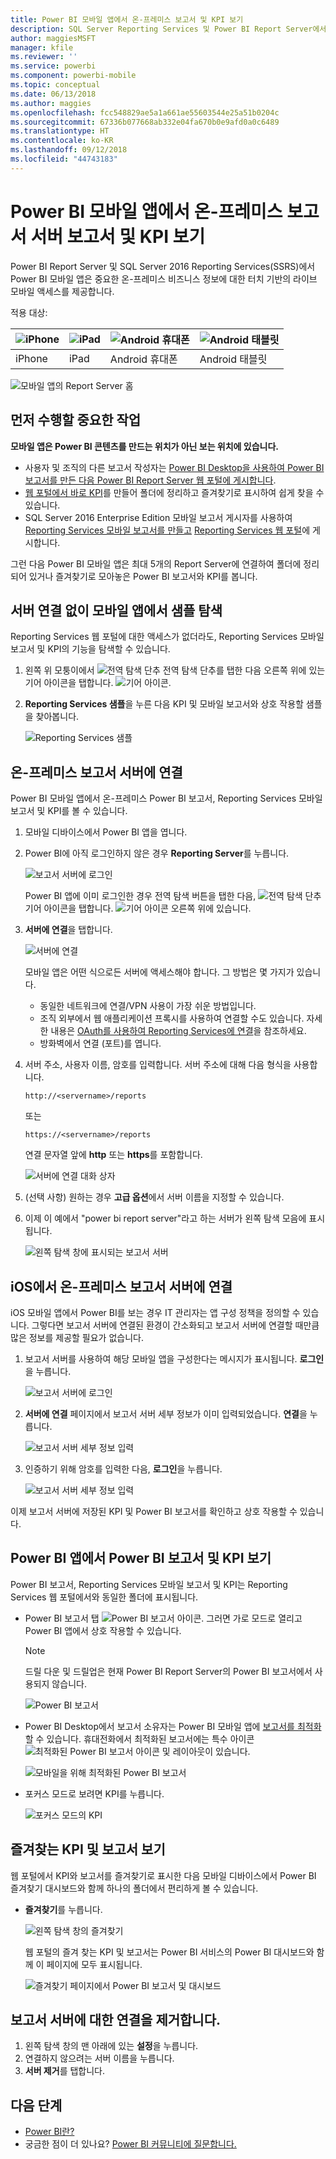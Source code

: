 ```yaml
---
title: Power BI 모바일 앱에서 온-프레미스 보고서 및 KPI 보기
description: SQL Server Reporting Services 및 Power BI Report Server에서 Power BI 모바일 앱은 온-프레미스 비즈니스 정보에 대한 터치 기반 라이브 모바일 액세스를 제공합니다.
author: maggiesMSFT
manager: kfile
ms.reviewer: ''
ms.service: powerbi
ms.component: powerbi-mobile
ms.topic: conceptual
ms.date: 06/13/2018
ms.author: maggies
ms.openlocfilehash: fcc548829ae5a1a661ae55603544e25a51b0204c
ms.sourcegitcommit: 67336b077668ab332e04fa670b0e9afd0a0c6489
ms.translationtype: HT
ms.contentlocale: ko-KR
ms.lasthandoff: 09/12/2018
ms.locfileid: "44743183"
---
```

# <a name="view-on-premises-report-server-reports-and-kpis-in-the-power-bi-mobile-apps"></a>Power BI 모바일 앱에서 온-프레미스 보고서 서버 보고서 및 KPI 보기

Power BI Report Server 및 SQL Server 2016 Reporting Services(SSRS)에서 Power BI 모바일 앱은 중요한 온-프레미스 비즈니스 정보에 대한 터치 기반의 라이브 모바일 액세스를 제공합니다.

적용 대상:

| ![iPhone](./media/mobile-app-ssrs-kpis-mobile-on-premises-reports/iphone-logo-50-px.png) | ![iPad](./media/mobile-app-ssrs-kpis-mobile-on-premises-reports/ipad-logo-50-px.png) | ![Android 휴대폰](./media/mobile-app-ssrs-kpis-mobile-on-premises-reports/android-phone-logo-50-px.png) | ![Android 태블릿](./media/mobile-app-ssrs-kpis-mobile-on-premises-reports/android-tablet-logo-50-px.png) |
|:--- |:--- |:--- |:--- |
| iPhone |iPad |Android 휴대폰 |Android 태블릿 |


![모바일 앱의 Report Server 홈](./media/mobile-app-ssrs-kpis-mobile-on-premises-reports/power-bi-ipad-pbi-report-server-home.png)

## <a name="first-things-first"></a>먼저 수행할 중요한 작업
**모바일 앱은 Power BI 콘텐츠를 만드는 위치가 아닌 보는 위치에 있습니다.**

* 사용자 및 조직의 다른 보고서 작성자는 [Power BI Desktop을 사용하여 Power BI 보고서를 만든 다음 Power BI Report Server 웹 포털에 게시합니다](../../report-server/quickstart-create-powerbi-report.md). 
* [웹 포털에서 바로 KPI](https://docs.microsoft.com/sql/reporting-services/working-with-kpis-in-reporting-services)를 만들어 폴더에 정리하고 즐겨찾기로 표시하여 쉽게 찾을 수 있습니다. 
* SQL Server 2016 Enterprise Edition 모바일 보고서 게시자를 사용하여 [Reporting Services 모바일 보고서를 만들고](https://docs.microsoft.com/sql/reporting-services/mobile-reports/create-mobile-reports-with-sql-server-mobile-report-publisher) [Reporting Services 웹 포털](https://docs.microsoft.com/sql/reporting-services/web-portal-ssrs-native-mode)에 게시합니다.  

그런 다음 Power BI 모바일 앱은 최대 5개의 Report Server에 연결하여 폴더에 정리되어 있거나 즐겨찾기로 모아놓은 Power BI 보고서와 KPI를 봅니다. 

## <a name="explore-samples-in-the-mobile-apps-without-a-server-connection"></a>서버 연결 없이 모바일 앱에서 샘플 탐색
Reporting Services 웹 포털에 대한 액세스가 없더라도, Reporting Services 모바일 보고서 및 KPI의 기능을 탐색할 수 있습니다. 

1. 왼쪽 위 모퉁이에서 ![전역 탐색 단추](././media/mobile-app-ssrs-kpis-mobile-on-premises-reports/power-bi-iphone-global-nav-button.png) 전역 탐색 단추를 탭한 다음 오른쪽 위에 있는 기어 아이콘을 탭합니다. ![기어 아이콘](././media/mobile-app-ssrs-kpis-mobile-on-premises-reports/power-bi-ios-settings-icon.png).
2. **Reporting Services 샘플**을 누른 다음 KPI 및 모바일 보고서와 상호 작용할 샘플을 찾아봅니다.
   
   ![Reporting Services 샘플](./media/mobile-app-ssrs-kpis-mobile-on-premises-reports/power-bi-iphone-ssrs-samples.png)

## <a name="connect-to-an-on-premises-report-server"></a>온-프레미스 보고서 서버에 연결
Power BI 모바일 앱에서 온-프레미스 Power BI 보고서, Reporting Services 모바일 보고서 및 KPI를 볼 수 있습니다. 

1. 모바일 디바이스에서 Power BI 앱을 엽니다.
2. Power BI에 아직 로그인하지 않은 경우 **Reporting Server**를 누릅니다.
   
   ![보고서 서버에 로그인](./media/mobile-app-ssrs-kpis-mobile-on-premises-reports/power-bi-connect-to-rs-login.png)
   
   Power BI 앱에 이미 로그인한 경우 전역 탐색 버튼을 탭한 다음, ![전역 탐색 단추](././media/mobile-app-ssrs-kpis-mobile-on-premises-reports/power-bi-iphone-global-nav-button.png)기어 아이콘을 탭합니다. ![기어 아이콘](././media/mobile-app-ssrs-kpis-mobile-on-premises-reports/power-bi-ios-settings-icon.png) 오른쪽 위에 있습니다.
3. **서버에 연결**을 탭합니다.
   
    ![서버에 연결](./media/mobile-app-ssrs-kpis-mobile-on-premises-reports/power-bi-android-server-sign-in.png)

     모바일 앱은 어떤 식으로든 서버에 액세스해야 합니다. 그 방법은 몇 가지가 있습니다.

    - 동일한 네트워크에 연결/VPN 사용이 가장 쉬운 방법입니다.
    - 조직 외부에서 웹 애플리케이션 프록시를 사용하여 연결할 수도 있습니다. 자세한 내용은 [OAuth를 사용하여 Reporting Services에 연결](mobile-oauth-ssrs.md)을 참조하세요. 
    - 방화벽에서 연결 (포트)를 엽니다.

1. 서버 주소, 사용자 이름, 암호를 입력합니다. 서버 주소에 대해 다음 형식을 사용합니다.
   
     `http://<servername>/reports`
   
     또는
   
     `https://<servername>/reports`
   
   연결 문자열 앞에 **http** 또는 **https**를 포함합니다.
   
    ![서버에 연결 대화 상자](./media/mobile-app-ssrs-kpis-mobile-on-premises-reports/power-bi-ios-connect-to-server-dialog.png)
5. (선택 사항) 원하는 경우 **고급 옵션**에서 서버 이름을 지정할 수 있습니다.
6. 이제 이 예에서 "power bi report server"라고 하는 서버가 왼쪽 탐색 모음에 표시됩니다.
   
   ![왼쪽 탐색 창에 표시되는 보고서 서버](./media/mobile-app-ssrs-kpis-mobile-on-premises-reports/power-bi-iphone-left-nav-report-server.png)

## <a name="connect-to-an-on-premises-report-server-in-ios"></a>iOS에서 온-프레미스 보고서 서버에 연결

iOS 모바일 앱에서 Power BI를 보는 경우 IT 관리자는 앱 구성 정책을 정의할 수 있습니다. 그렇다면 보고서 서버에 연결된 환경이 간소화되고 보고서 서버에 연결할 때만큼 많은 정보를 제공할 필요가 없습니다. 

1. 보고서 서버를 사용하여 해당 모바일 앱을 구성한다는 메시지가 표시됩니다. **로그인**을 누릅니다.

    ![보고서 서버에 로그인](./media/mobile-app-ssrs-kpis-mobile-on-premises-reports/power-bi-config-server-sign-in.png)

2.  **서버에 연결** 페이지에서 보고서 서버 세부 정보가 이미 입력되었습니다. **연결**을 누릅니다.

    ![보고서 서버 세부 정보 입력](./media/mobile-app-ssrs-kpis-mobile-on-premises-reports/power-bi-ios-remote-configure-connect-server.png)

3. 인증하기 위해 암호를 입력한 다음, **로그인**을 누릅니다. 

    ![보고서 서버 세부 정보 입력](./media/mobile-app-ssrs-kpis-mobile-on-premises-reports/power-bi-config-server-address.png)

이제 보고서 서버에 저장된 KPI 및 Power BI 보고서를 확인하고 상호 작용할 수 있습니다.

## <a name="view-power-bi-reports-and-kpis-in-the-power-bi-app"></a>Power BI 앱에서 Power BI 보고서 및 KPI 보기
Power BI 보고서, Reporting Services 모바일 보고서 및 KPI는 Reporting Services 웹 포털에서와 동일한 폴더에 표시됩니다. 

* Power BI 보고서 탭 ![Power BI 보고서 아이콘](./media/mobile-app-ssrs-kpis-mobile-on-premises-reports/power-bi-rs-mobile-report-icon.png). 그러면 가로 모드로 열리고 Power BI 앱에서 상호 작용할 수 있습니다.

    > [!NOTE]
  > 드릴 다운 및 드릴업은 현재 Power BI Report Server의 Power BI 보고서에서 사용되지 않습니다.
  
    ![Power BI 보고서](./media/mobile-app-ssrs-kpis-mobile-on-premises-reports/power-bi-iphone-report-server-report.png)
* Power BI Desktop에서 보고서 소유자는 Power BI 모바일 앱에 [보고서를 최적화](../../desktop-create-phone-report.md)할 수 있습니다. 휴대전화에서 최적화된 보고서에는 특수 아이콘 ![최적화된 Power BI 보고서 아이콘](./media/mobile-app-ssrs-kpis-mobile-on-premises-reports/power-bi-rs-mobile-optimized-icon.png) 및 레이아웃이 있습니다.
  
    ![모바일을 위해 최적화된 Power BI 보고서](./media/mobile-app-ssrs-kpis-mobile-on-premises-reports/power-bi-rs-mobile-optimized-report.png)
* 포커스 모드로 보려면 KPI를 누릅니다.
  
    ![포커스 모드의 KPI](./media/mobile-app-ssrs-kpis-mobile-on-premises-reports/pbi_ipad_ssmrp_tile.png)

## <a name="view-your-favorite-kpis-and-reports"></a>즐겨찾는 KPI 및 보고서 보기
웹 포털에서 KPI와 보고서를 즐겨찾기로 표시한 다음 모바일 디바이스에서 Power BI 즐겨찾기 대시보드와 함께 하나의 폴더에서 편리하게 볼 수 있습니다.

* **즐겨찾기**를 누릅니다.
  
   ![왼쪽 탐색 창의 즐겨찾기](./media/mobile-app-ssrs-kpis-mobile-on-premises-reports/power-bi-ipad-faves-pbi-report-server-update.png)
  
   웹 포털의 즐겨 찾는 KPI 및 보고서는 Power BI 서비스의 Power BI 대시보드와 함께 이 페이지에 모두 표시됩니다.
  
   ![즐겨찾기 페이지에서 Power BI 보고서 및 대시보드](./media/mobile-app-ssrs-kpis-mobile-on-premises-reports/power-bi-ipad-favorites.png)

## <a name="remove-a-connection-to-a-report-server"></a>보고서 서버에 대한 연결을 제거합니다.
1. 왼쪽 탐색 창의 맨 아래에 있는 **설정**을 누릅니다.
2. 연결하지 않으려는 서버 이름을 누릅니다.
3. **서버 제거**를 탭합니다.

## <a name="next-steps"></a>다음 단계
* [Power BI란?](../../power-bi-overview.md)  
* 궁금한 점이 더 있나요? [Power BI 커뮤니티에 질문합니다.](http://community.powerbi.com/)

